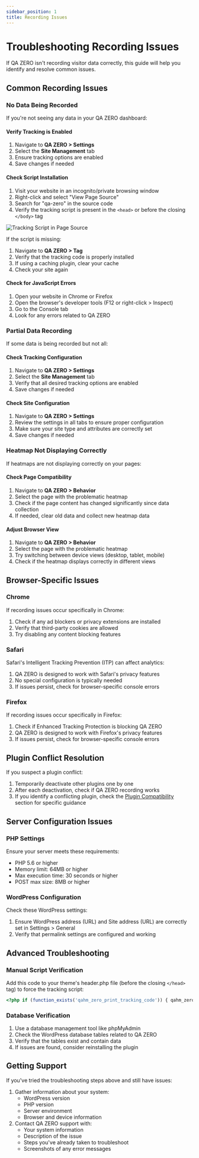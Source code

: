 ```yaml
---
sidebar_position: 1
title: Recording Issues
---
```


# Troubleshooting Recording Issues

If QA ZERO isn't recording visitor data correctly, this guide will help you identify and resolve common issues.

## Common Recording Issues

### No Data Being Recorded

If you're not seeing any data in your QA ZERO dashboard:

#### Verify Tracking is Enabled

1. Navigate to **QA ZERO > Settings**
2. Select the **Site Management** tab
3. Ensure tracking options are enabled
4. Save changes if needed

#### Check Script Installation

1. Visit your website in an incognito/private browsing window
2. Right-click and select "View Page Source"
3. Search for "qa-zero" in the source code
4. Verify the tracking script is present in the `<head>` or before the closing `</body>` tag

![Tracking Script in Page Source](/img/placeholder-image.png)

If the script is missing:

1. Navigate to **QA ZERO > Tag**
2. Verify that the tracking code is properly installed
3. If using a caching plugin, clear your cache
4. Check your site again

#### Check for JavaScript Errors

1. Open your website in Chrome or Firefox
2. Open the browser's developer tools (F12 or right-click > Inspect)
3. Go to the Console tab
4. Look for any errors related to QA ZERO

### Partial Data Recording

If some data is being recorded but not all:

#### Check Tracking Configuration

1. Navigate to **QA ZERO > Settings**
2. Select the **Site Management** tab
3. Verify that all desired tracking options are enabled
4. Save changes if needed

#### Check Site Configuration

1. Navigate to **QA ZERO > Settings**
2. Review the settings in all tabs to ensure proper configuration
3. Make sure your site type and attributes are correctly set
4. Save changes if needed

### Heatmap Not Displaying Correctly

If heatmaps are not displaying correctly on your pages:

#### Check Page Compatibility

1. Navigate to **QA ZERO > Behavior**
2. Select the page with the problematic heatmap
3. Check if the page content has changed significantly since data collection
4. If needed, clear old data and collect new heatmap data

#### Adjust Browser View

1. Navigate to **QA ZERO > Behavior**
2. Select the page with the problematic heatmap
3. Try switching between device views (desktop, tablet, mobile)
4. Check if the heatmap displays correctly in different views

## Browser-Specific Issues

### Chrome

If recording issues occur specifically in Chrome:

1. Check if any ad blockers or privacy extensions are installed
2. Verify that third-party cookies are allowed
3. Try disabling any content blocking features

### Safari

Safari's Intelligent Tracking Prevention (ITP) can affect analytics:

1. QA ZERO is designed to work with Safari's privacy features
2. No special configuration is typically needed
3. If issues persist, check for browser-specific console errors

### Firefox

If recording issues occur specifically in Firefox:

1. Check if Enhanced Tracking Protection is blocking QA ZERO
2. QA ZERO is designed to work with Firefox's privacy features
3. If issues persist, check for browser-specific console errors

## Plugin Conflict Resolution

If you suspect a plugin conflict:

1. Temporarily deactivate other plugins one by one
2. After each deactivation, check if QA ZERO recording works
3. If you identify a conflicting plugin, check the [Plugin Compatibility](/docs/user-manual/site-environment/plugin-compatibility) section for specific guidance

## Server Configuration Issues

### PHP Settings

Ensure your server meets these requirements:

- PHP 5.6 or higher
- Memory limit: 64MB or higher
- Max execution time: 30 seconds or higher
- POST max size: 8MB or higher

### WordPress Configuration

Check these WordPress settings:

1. Ensure WordPress address (URL) and Site address (URL) are correctly set in Settings > General
2. Verify that permalink settings are configured and working

## Advanced Troubleshooting

### Manual Script Verification

Add this code to your theme's header.php file (before the closing `</head>` tag) to force the tracking script:

```php
<?php if (function_exists('qahm_zero_print_tracking_code')) { qahm_zero_print_tracking_code(); } ?>
```

### Database Verification

1. Use a database management tool like phpMyAdmin
2. Check the WordPress database tables related to QA ZERO
3. Verify that the tables exist and contain data
4. If issues are found, consider reinstalling the plugin

## Getting Support

If you've tried the troubleshooting steps above and still have issues:

1. Gather information about your system:
   - WordPress version
   - PHP version
   - Server environment
   - Browser and device information
2. Contact QA ZERO support with:
   - Your system information
   - Description of the issue
   - Steps you've already taken to troubleshoot
   - Screenshots of any error messages
